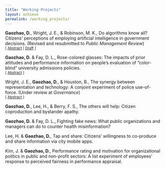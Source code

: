 ```yaml
---
title: "Working Projects"
layout: achieve
permalink: /working_projects/
---
```


**Gaozhao, D.**, Wright, J. E., & Robinson, M. K., Do algorithms know all? Citizens’ perceptions of employing artificial intelligence in government decisions. (Revised and resubmitted to _Public Management Review_) <br/>
<small>[ <a href="#/" onclick="visib('ai-abstract')">Abstract</a> | [Draft][ai-preprint] ]</small>

<div id="ai-abstract" style="display: none; text-align: justify; line-height: 1.2" ><small>
Artificial intelligence (AI) is increasingly being used in public service delivery. This presents several questions still left unknown about how citizens view the use of AI. In particular, are their perceptions of decisions made by AI different from those made by humans? This paper begins to answer this question by conducting a conjoint experiment to investigate citizens’ preferences and evaluations of decisions made by bureaucrats and by AI. Our results show that individuals generally prefer a racially minoritized government agent with a longer training history to deliver public services, over AI decisions. This is particularly true for racially minoritized citizens who care about representation. However, when representation within the bureaucracy is not possible, racially minoritized individuals do not have a clear-cut preference between AI and out-group bureaucrats. Our findings provide insight into the interaction between automation, representation, and equity in the delivery of public services.
</small><br><br/></div>

[ai-preprint]: https://www.researchgate.net/publication/353169009_Do_algorithms_know_all_Civilians'_perception_of_employing_artificial_intelligence_in_government_decisions



**Gaozhao, D.** & Fay, D. L., Rose-colored glasses: The impacts of prior attitudes and performance information on people’s evaluation of “color-blind” university admissions policies. <br/>
<small>[ <a href="#/" onclick="visib('rose-colored')">Abstract</a> ]</small>

<div id="rose-colored" style="display: none; text-align: justify; line-height: 1.2" ><small>
Performance information is a useful means to inform individuals’ evaluations of public policies and organizational performance. However, recent research suggests that people view performance information through a racialized lens and allow their preexisting attitudes to influence their interpretation. These attitudes may further interact with the myth of “fake news,” providing an excuse for people to reject certain information that is incompatible with their beliefs. In a context of affirmative action ban in colleges, this article uses an experiment to investigate how people may evaluate the policy and the performance of organizations implementing it. In addition, the article examines whether people may dismiss performance information as “fake news” because it does not conform to their established beliefs. The results show that in contemporary policy discourse, many narratives can be cut off at the knees and dismissed with a simple battle cry of “fake news.”
</small><br><br/></div>


Wright, J. E., **Gaozhao, D.**, & Houston, B., The synergy between representation and technology: A conjoint experiment of police use-of-force. (Under review at _Governance_) <br/>
<small>[ <a href="#/" onclick="visib('bodycam')">Abstract</a> ]</small>

<div id="bodycam" style="display: none; text-align: justify; line-height: 1.2" ><small>
Public administration scholarship seeks to understand how representation can be a tool in increasing accountability within the policing profession. Recently, the introduction of body-worn cameras (BWCs) has added another layer to this accountability enigma. We employ an online conjoint experiment to disentangle the effects of both representation and BWC on police accountability and legitimacy. In the experiment, we ask participants to rate the likelihood that a police use of force incident prompts an investigation when there is a BWC present and representation (both gender and racial) matches between the officer and the civilian in the use of force incident. From our analysis, we find that Caucasian officers who use force are more likely to be investigated. Our findings also reveal that civilians believe male officers who use force should be investigated and there is no need for further police investigation when a BWC is utilized during a use of force situation. The implications of this study show that civilians view BWCs as the most important tool is providing accurate and honest assessment of police-civilian encounters, irrespective of the racial and gender makeup of the police and civilian during the encounter.
</small><br><br/></div>
 

**Gaozhao, D.**, Lee, H., & Berry, F. S., The others will help: Citizen coproduction and bystander apathy.


**Gaozhao, D.** & Fay, D. L., Fighting fake news: What public organizations and managers can do to counter health misinformation?


Lee, H. & **Gaozhao, D.**, Tap and share: Citizens’ willingness to co-produce and share information via city mobile apps.


Kim, J. & **Gaozhao, D.**, Performance rating and motivation for organizational politics in public and non-profit sectors: A list experiment of employees’ response to perceived fairness in performance appraisal.
